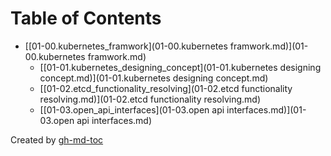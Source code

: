 Table of Contents
=================

   * [[01-00.kubernetes_framwork](01-00.kubernetes framwork.md)](01-00.kubernetes framwork.md)
      * [[01-01.kubernetes_designing_concept](01-01.kubernetes designing concept.md)](01-01.kubernetes designing concept.md)
      * [[01-02.etcd_functionality_resolving](01-02.etcd functionality resolving.md)](01-02.etcd functionality resolving.md)
      * [[01-03.open_api_interfaces](01-03.open api interfaces.md)](01-03.open api interfaces.md)

Created by [gh-md-toc](https://github.com/ekalinin/github-markdown-toc)
